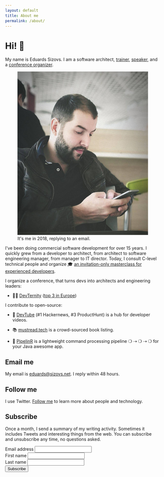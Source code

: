 ```yaml
---
layout: default
title: About me
permalink: /about/
---
```


# Hi! 👋

My name is Eduards Sizovs. I am a software architect, [trainer](https://principal.dev), [speaker](https://dev.tube/@eduardsi), and a [conference organizer](https://devternity.com).
<figure>
<img src="/images/about.jpg">
<figcaption>It's me in 2018, replying to an email.</figcaption>
</figure>

I've been doing commercial software development for over 15 years. I quickly grew from a developer to architect, from architect to software engineering manager, from manager to IT director. Today, I consult C-level technical people and organize 🎓 [an invitation-only masterclass for experienced developers](/training).

I organize a conference, that turns devs into architects and engineering leaders:

- 👨‍💻 [DevTernity](https://devternity.com) ([top 3 in Europe](https://itconference.top))

I contribute to open-source:

- 🍿 [DevTube](https://dev.tube) (#1 Hackernews, #3 ProductHunt) is a hub for developer videos.

- 📚 [mustread.tech](https://mustread.tech) is a crowd-sourced book listing.

- 🚀 [PipelinR](https://github.com/sizovs/pipelinr) is a lightweight command processing pipeline ❍ ⇢ ❍ ⇢ ❍ for your Java awesome app.


## Email me

My email is [eduards@sizovs.net](mailto:eduards@sizovs.net). I reply within 48 hours.

## Follow me
I use Twitter. <a href="https://twitter.com/intent/follow?screen_name=eduardsi" target="_blank">Follow me</a> to learn more about people and technology.

## Subscribe
Once a month, I send a summary of my writing activity. Sometimes it includes Tweets and interesting things from the web. You can subscribe and unsubscribe any time, no questions asked. 

<div id="subscribeForm">
  <form action="https://www.getrevue.co/profile/sizovs/add_subscriber" method="post" id="revue-form" name="revue-form"  target="_blank">
  <div class="form-group">
    <label for="member_email">Email address</label>
    <input class="revue-form-field" type="email" name="member[email]" id="member_email" required>
  </div>
  <div class="form-group">
    <label for="member_first_name">First name</label>
    <input class="revue-form-field" type="text" name="member[first_name]" id="member_first_name" required>
  </div>
  <div class="form-group">
    <label for="member_last_name">Last name</label>
    <input class="revue-form-field" type="text" name="member[last_name]" id="member_last_name" required>
  </div>
  <div class="form-group">
    <input type="submit" value="Subscribe" name="member[subscribe]" id="member_submit">
  </div>
  </form>
</div>
